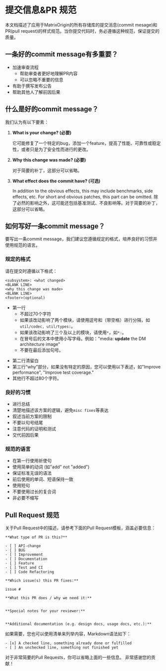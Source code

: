 # 提交信息&PR 规范

本文档描述了应用于MatrixOrigin的所有存储库的提交消息(commit mesage)和PR(pull request)的样式规范。当你提交代码时，务必遵循这种规范，保证提交的质量。

## 一条好的commit message有多重要？

- 加速审查流程
    - 帮助审查者更好地理解PR内容
    - 可以忽略不重要的信息
- 有助于撰写发布公告
- 帮助其他人了解前因后果

## 什么是好的commit message？

我们认为有以下要素：

1. **What is your change? (必要)**


    它可能修复了一个特定的bug，添加一个feature，提高了性能、可靠性或稳定性，或者只是为了安全性而进行的更改。

2. **Why this change was made? (必要)**

    对于简要的补丁，这部分可以省略。

3. **What effect does the commit have? (可选)**

    In addition to the obvious effects, this may include benchmarks, side effects, etc. For short and obvious patches, this part can be omitted.
    除了必然的影响之外，这可能还包括基准测试、不良影响等。对于简要的补丁，这部分可以省略。

## 如何写好一条commit message？

要写出一条commit message，我们建议您遵循规定的格式，培养良好的习惯并使用规范的语言。

### 规定的格式

请在提交时遵循以下格式：

```
<subsystem>: <what changed>
<BLANK LINE>
<why this change was made>
<BLANK LINE>
<footer>(optional)
```

+ 第一行
    - 不超过70个字符
    - 如果该改动影响了两个模块，请使用逗号和（带空格）进行分隔，如`util/codec, util/types:`。
    - 如果该改动影响了三个及以上的模块，请使用`*`，如`*:`。
    - 在冒号后的文本中使用小写字母。例如："media: **update** the DM architecture image"
    - 不要在最后添加句号。
- 第二行清留白
- 第三行“why”部分，如果没有特定的原因，您可以使用以下表述，如"Improve performance", "Improve test coverage."
- 其他行不超过80个字符。

### 良好的习惯

- 进行总结
- 清楚地描述该方案的逻辑，避免`misc fixes`等表达
- 叙述当前方案的限制
- 不要以句号结尾
- 注意代码的证明和测试
- 交代前因后果

### 规范的语言

- 在第一行使用祈使句
- 使用简单的动词 (如"add" not "added")
- 保证标准无误的语法
- 前后使用的单词、短语保持一致
- 使用短句
- 不要使用过长的复合词
- 非必要不缩写


## Pull Request 规范

关于Pull Request中的描述，请参考下面的Pull Request模板，涵盖必要信息：


```
**What type of PR is this?**

- [ ] API-change
- [ ] BUG
- [ ] Improvement
- [ ] Documentation
- [ ] Feature
- [ ] Test and CI
- [ ] Code Refactoring

**Which issue(s) this PR fixes:**

issue #

**What this PR does / why we need it:**


**Special notes for your reviewer:**


**Additional documentation (e.g. design docs, usage docs, etc.):**

```

如果需要，您也可以使用清单来列举内容，Markdown语法如下：

```
- [x] A checked line, something already done or fulfilled
- [ ] An unchecked line, something not finished yet
```

对于非常简要的Pull Requests，你可以省略上面的一些信息。
非常感谢您的贡献！